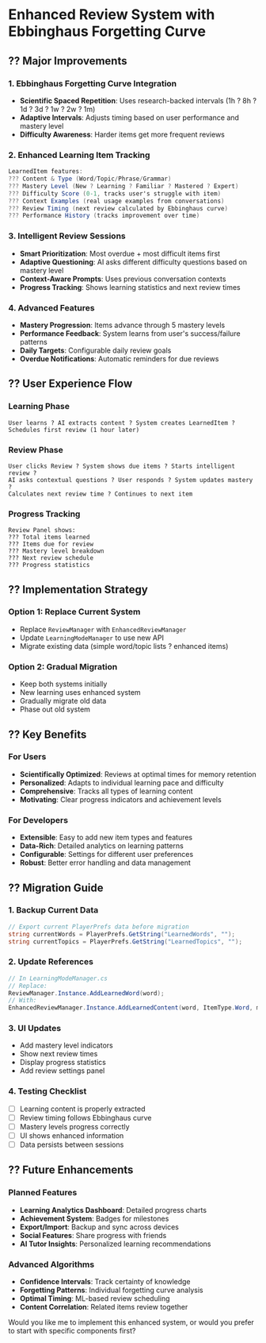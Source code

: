 # Enhanced Review System with Ebbinghaus Forgetting Curve

## ?? Major Improvements

### 1. **Ebbinghaus Forgetting Curve Integration**
- **Scientific Spaced Repetition**: Uses research-backed intervals (1h ? 8h ? 1d ? 3d ? 1w ? 2w ? 1m)
- **Adaptive Intervals**: Adjusts timing based on user performance and mastery level
- **Difficulty Awareness**: Harder items get more frequent reviews

### 2. **Enhanced Learning Item Tracking**
```csharp
LearnedItem features:
??? Content & Type (Word/Topic/Phrase/Grammar)
??? Mastery Level (New ? Learning ? Familiar ? Mastered ? Expert)
??? Difficulty Score (0-1, tracks user's struggle with item)
??? Context Examples (real usage examples from conversations)
??? Review Timing (next review calculated by Ebbinghaus curve)
??? Performance History (tracks improvement over time)
```

### 3. **Intelligent Review Sessions**
- **Smart Prioritization**: Most overdue + most difficult items first
- **Adaptive Questioning**: AI asks different difficulty questions based on mastery level
- **Context-Aware Prompts**: Uses previous conversation contexts
- **Progress Tracking**: Shows learning statistics and next review times

### 4. **Advanced Features**
- **Mastery Progression**: Items advance through 5 mastery levels
- **Performance Feedback**: System learns from user's success/failure patterns
- **Daily Targets**: Configurable daily review goals
- **Overdue Notifications**: Automatic reminders for due reviews

## ?? User Experience Flow

### Learning Phase
```
User learns ? AI extracts content ? System creates LearnedItem ? 
Schedules first review (1 hour later)
```

### Review Phase
```
User clicks Review ? System shows due items ? Starts intelligent review ?
AI asks contextual questions ? User responds ? System updates mastery ?
Calculates next review time ? Continues to next item
```

### Progress Tracking
```
Review Panel shows:
??? Total items learned
??? Items due for review  
??? Mastery level breakdown
??? Next review schedule
??? Progress statistics
```

## ?? Implementation Strategy

### Option 1: Replace Current System
- Replace `ReviewManager` with `EnhancedReviewManager`
- Update `LearningModeManager` to use new API
- Migrate existing data (simple word/topic lists ? enhanced items)

### Option 2: Gradual Migration
- Keep both systems initially
- New learning uses enhanced system
- Gradually migrate old data
- Phase out old system

## ?? Key Benefits

### For Users
- **Scientifically Optimized**: Reviews at optimal times for memory retention
- **Personalized**: Adapts to individual learning pace and difficulty
- **Comprehensive**: Tracks all types of learning content
- **Motivating**: Clear progress indicators and achievement levels

### For Developers
- **Extensible**: Easy to add new item types and features
- **Data-Rich**: Detailed analytics on learning patterns
- **Configurable**: Settings for different user preferences
- **Robust**: Better error handling and data management

## ?? Migration Guide

### 1. **Backup Current Data**
```csharp
// Export current PlayerPrefs data before migration
string currentWords = PlayerPrefs.GetString("LearnedWords", "");
string currentTopics = PlayerPrefs.GetString("LearnedTopics", "");
```

### 2. **Update References**
```csharp
// In LearningModeManager.cs
// Replace:
ReviewManager.Instance.AddLearnedWord(word);
// With:
EnhancedReviewManager.Instance.AddLearnedContent(word, ItemType.Word, meaning, context);
```

### 3. **UI Updates**
- Add mastery level indicators
- Show next review times
- Display progress statistics
- Add review settings panel

### 4. **Testing Checklist**
- [ ] Learning content is properly extracted
- [ ] Review timing follows Ebbinghaus curve
- [ ] Mastery levels progress correctly
- [ ] UI shows enhanced information
- [ ] Data persists between sessions

## ?? Future Enhancements

### Planned Features
- **Learning Analytics Dashboard**: Detailed progress charts
- **Achievement System**: Badges for milestones
- **Export/Import**: Backup and sync across devices
- **Social Features**: Share progress with friends
- **AI Tutor Insights**: Personalized learning recommendations

### Advanced Algorithms
- **Confidence Intervals**: Track certainty of knowledge
- **Forgetting Patterns**: Individual forgetting curve analysis
- **Optimal Timing**: ML-based review scheduling
- **Content Correlation**: Related items review together

Would you like me to implement this enhanced system, or would you prefer to start with specific components first?

